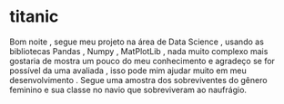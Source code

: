# titanic


Bom noite , segue meu projeto na área de Data Science , usando as bibliotecas Pandas , Numpy , MatPlotLib , nada muito complexo mais gostaria de mostra um pouco do meu conhecimento e agradeço se for possível da uma avaliada , isso pode mim ajudar muito em meu desenvolvimento . Segue uma amostra dos sobreviventes do gênero feminino e sua classe no navio que sobreviveram ao naufrágio.  
